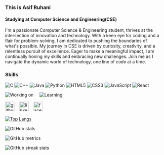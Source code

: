 ### This is Asif Ruhani
#### Studying at Computer Science and Engineering(CSE)


I'm a passionate Computer Science & Engineering student, thrives at the intersection of innovation and technology. With a keen eye for coding and a flair for problem-solving, I am dedicated to pushing the boundaries of what's possible. My journey in CSE is driven by curiosity, creativity, and a relentless pursuit of excellence. Eager to make a meaningful impact, I am continually honing my skills and embracing new challenges. Join me as I navigate the dynamic world of technology, one line of code at a time.

### Skills

![C](https://img.shields.io/badge/C-%2300599C.svg?style=for-the-badge&logo=c&logoColor=white)
![C++](https://img.shields.io/badge/C++-%2300599C.svg?style=for-the-badge&logo=c%2B%2B&logoColor=white)
![Java](https://img.shields.io/badge/Java-%23ED8B00.svg?style=for-the-badge&logo=java&logoColor=white)
![Python](https://img.shields.io/badge/Python-%2314354C.svg?style=for-the-badge&logo=python&logoColor=white)
![HTML5](https://img.shields.io/badge/HTML5-%23E34F26.svg?style=for-the-badge&logo=html5&logoColor=white)
![CSS3](https://img.shields.io/badge/CSS3-%231572B6.svg?style=for-the-badge&logo=css3&logoColor=white)
![JavaScript](https://img.shields.io/badge/JavaScript-%23F7DF1E.svg?style=for-the-badge&logo=javascript&logoColor=black)
![React](https://img.shields.io/badge/React-%2361DAFB.svg?style=for-the-badge&logo=react&logoColor=black)


![Working on](https://img.shields.io/badge/Currently%20Working%20on-Research%20Project-orange) &nbsp;&nbsp;&nbsp; ![Learning](https://img.shields.io/badge/Learning-React-blue)



[<img src='https://cdn.jsdelivr.net/npm/simple-icons@3.0.1/icons/github.svg' alt='github' style='height:30px;width:30px;'>](https://github.com/Asif-Ruhani)
&nbsp;&nbsp;
[<img src='https://cdn.jsdelivr.net/npm/simple-icons@3.0.1/icons/linkedin.svg' alt='linkedin' style='height:30px;width:30px;'>](https://www.linkedin.com/in/asif-ruhani-b53884251/)
&nbsp;&nbsp;
[<img src='https://cdn.jsdelivr.net/npm/simple-icons@3.0.1/icons/facebook.svg' alt='facebook' style='height:30px;width:30px;'>](https://www.facebook.com/asif.ruhani.58)
&nbsp;&nbsp;
 

[![Top Langs](https://github-readme-stats.vercel.app/api/top-langs/?username=Asif-Ruhani)](https://github.com/anuraghazra/github-readme-stats)

![GitHub stats](https://github-readme-stats.vercel.app/api?username=Asif-Ruhani&show_icons=true)  

![GitHub metrics](https://metrics.lecoq.io/Asif-Ruhani)  

![GitHub streak stats](https://streak-stats.demolab.com/?user=Asif-Ruhani)  

















